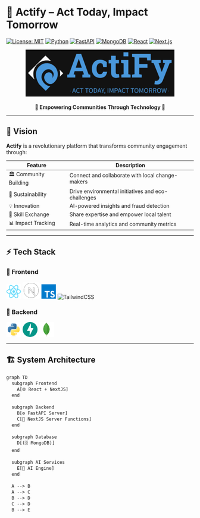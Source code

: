 # 🌟 Actify – Act Today, Impact Tomorrow

[![License: MIT](https://img.shields.io/badge/License-MIT-yellow.svg)](https://opensource.org/licenses/MIT)
[![Python](https://img.shields.io/badge/Python-3.8+-blue.svg)](https://www.python.org)
[![FastAPI](https://img.shields.io/badge/FastAPI-0.104.1-green.svg)](https://fastapi.tiangolo.com)
[![MongoDB](https://img.shields.io/badge/MongoDB-4.4+-green.svg)](https://www.mongodb.com)
[![React](https://img.shields.io/badge/React-18.0+-blue.svg)](https://reactjs.org)
[![Next.js](https://img.shields.io/badge/Next.js-14.0+-black.svg)](https://nextjs.org)

<div align="center">
  <img src="https://raw.githubusercontent.com/Dhritikrishna123/Actify/main/frontend/public/actify-logo.png" alt="Actify - Act Today, Impact Tomorrow" width="400"/>
  <br/><br/>
  <strong>🌿 Empowering Communities Through Technology 🤝</strong>
</div>

---

## 🎯 Vision

**Actify** is a revolutionary platform that transforms community engagement through:

| Feature                | Description                                               |
|------------------------|-----------------------------------------------------------|
| 🏛️ Community Building  | Connect and collaborate with local change-makers         |
| 🌱 Sustainability       | Drive environmental initiatives and eco-challenges       |
| 💡 Innovation           | AI-powered insights and fraud detection                  |
| 🤝 Skill Exchange       | Share expertise and empower local talent                 |
| 📊 Impact Tracking      | Real-time analytics and community metrics                |

---

## ⚡ Tech Stack

### 🔹 Frontend

<p align="left">
  <img src="https://raw.githubusercontent.com/devicons/devicon/master/icons/react/react-original.svg" alt="React" width="40" height="40"/>
  <img src="https://raw.githubusercontent.com/devicons/devicon/master/icons/nextjs/nextjs-line.svg" alt="Next.js" width="40" height="40" style="background-color: white; border-radius: 5px; padding: 3px;"/>
  <img src="https://raw.githubusercontent.com/devicons/devicon/master/icons/typescript/typescript-original.svg" alt="TypeScript" width="40" height="40"/>
  <img src="https://www.vectorlogo.zone/logos/tailwindcss/tailwindcss-icon.svg" alt="TailwindCSS" width="40" height="40"/>
</p>

### 🔸 Backend

<p align="left">
  <img src="https://raw.githubusercontent.com/devicons/devicon/master/icons/python/python-original.svg" alt="Python" width="40" height="40"/>
  <img src="https://raw.githubusercontent.com/devicons/devicon/master/icons/fastapi/fastapi-original.svg" alt="FastAPI" width="40" height="40"/>
  <img src="https://raw.githubusercontent.com/devicons/devicon/master/icons/mongodb/mongodb-original.svg" alt="MongoDB" width="40" height="40"/>
</p>

---
## 🏗️ System Architecture

```mermaid
graph TD
  subgraph Frontend
    A[🌐 React + NextJS]
  end

  subgraph Backend
    B[⚙️ FastAPI Server]
    C[🔧 NextJS Server Functions]
  end

  subgraph Database
    D[(🗄️ MongoDB)]
  end

  subgraph AI Services
    E[🧠 AI Engine]
  end

  A --> B
  A --> C
  B --> D
  C --> D
  B --> E
```
